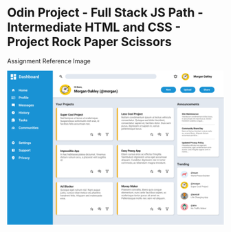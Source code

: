 # Odin Project - Full Stack JS Path - Intermediate HTML and CSS - Project Rock Paper Scissors

Assignment Reference Image


![image](./dashboard-project.png)